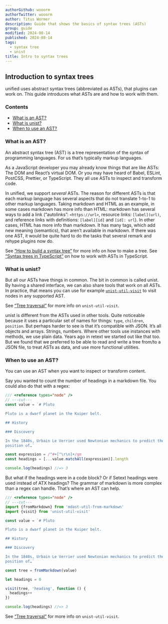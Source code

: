 ```yaml
---
authorGithub: wooorm
authorTwitter: wooorm
author: Titus Wormer
description: Guide that shows the basics of syntax trees (ASTs)
group: guide
modified: 2024-08-14
published: 2024-08-14
tags:
  - syntax tree
  - unist
title: Intro to syntax trees
---
```


## Introduction to syntax trees

unified uses abstract syntax trees (abbreviated as ASTs),
that plugins can work on.
This guide introduces what ASTs are and how to work with them.

### Contents

* [What is an AST?](#what-is-an-ast)
* [What is unist?](#what-is-unist)
* [When to use an AST?](#when-to-use-an-ast)

### What is an AST?

An abstract syntax tree (AST) is a tree representation of the syntax of
programming languages.
For us that’s typically markup languages.

As a JavaScript developer you may already know things that are like ASTs:
The DOM and React’s virtual DOM.
Or you may have heard of Babel, ESLint, PostCSS, Prettier, or TypeScript.
They all use ASTs to inspect and transform code.

In unified,
we support *several* ASTs.
The reason for different ASTs is that each markup language has several aspects
that do not translate 1-to-1 to other markup languages.
Taking markdown and HTML as an example,
in some cases markdown has more info than HTML:
markdown has several ways to add a link
(“autolinks”: `<https://url>`,
resource links: `[label](url)`,
and reference links with definitions: `[label][id]` and `[id]: url`).
In other cases,
HTML has more info than markdown.
It has many tags,
which add new meaning (semantics),
that aren’t available in markdown.
If there was one AST,
it would be quite hard to do the tasks that several remark and rehype plugins
now do.

See [“How to build a syntax tree”][build-a-syntax-tree] for more info on how to
make a tree.
See [“Syntax trees in TypeScript”][syntax-trees-in-typescript] on how to work
with ASTs in TypeScript.

### What is unist?

But all our ASTs have things in common.
The bit in common is called unist.
By having a shared interface,
we can also share tools that work on all ASTs.
In practice,
that means you can use for example [`unist-util-visit`][unist-util-visit]
to visit nodes in any supported AST.

See [“Tree traversal”][tree-traversal] for more info on `unist-util-visit`.

unist is different from the ASTs used in other tools.
Quite noticeable because it uses a particular set of names for things:
`type`, `children`, `position`.
But perhaps harder to see is that it’s compatible with JSON.
It’s all objects and arrays.
Strings,
numbers.
Where other tools use instances with methods,
we use plain data.
Years ago in retext we started out like that too.
But we found that we preferred to be able to read and write a tree from/to a
JSON file,
to treat ASTs as data,
and use more functional utilities.

### When to use an AST?

You can use an AST when you want to inspect or transform content.

Say you wanted to count the number of headings in a markdown file.
You could also do that with a regex:

```js twoslash
/// <reference types="node" />
// ---cut---
const value = `# Pluto

Pluto is a dwarf planet in the Kuiper belt.

## History

### Discovery

In the 1840s, Urbain Le Verrier used Newtonian mechanics to predict the
position of…`

const expression = /^#+[^\r\n]+/gm
const headings = [...value.matchAll(expression)].length

console.log(headings) //=> 3
```

But what if the headings were in a code block?
Or if Setext headings were used instead of ATX headings?
The grammar of markdown is more complex than a regex can handle.
That’s where an AST can help.

```js twoslash
/// <reference types="node" />
// ---cut---
import {fromMarkdown} from 'mdast-util-from-markdown'
import {visit} from 'unist-util-visit'

const value = `# Pluto

Pluto is a dwarf planet in the Kuiper belt.

## History

### Discovery

In the 1840s, Urbain Le Verrier used Newtonian mechanics to predict the
position of…`

const tree = fromMarkdown(value)

let headings = 0

visit(tree, 'heading', function () {
  headings++
})

console.log(headings) //=> 3
```

See [“Tree traversal”][tree-traversal] for more info on `unist-util-visit`.

[unist-util-visit]: https://github.com/syntax-tree/unist-util-visit

[build-a-syntax-tree]: /learn/recipe/build-a-syntax-tree/

[syntax-trees-in-typescript]: /learn/guide/syntax-trees-typescript/

[tree-traversal]: /learn/recipe/tree-traversal/
